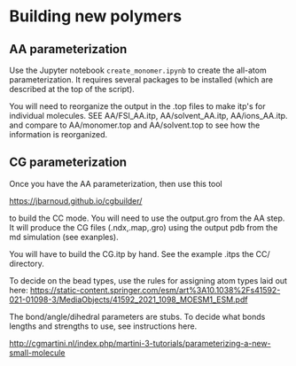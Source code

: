 Building new polymers
=====================

AA parameterization
-------------------
Use the Jupyter notebook `create_monomer.ipynb` to create the all-atom
parameterization.  It requires several packages to be installed (which
are described at the top of the script).

You will need to reorganize the output in the .top files to make itp's
for individual molecules.  SEE AA/FSI_AA.itp, AA/solvent_AA.itp,
AA/ions_AA.itp. and compare to AA/monomer.top and AA/solvent.top to see how
the information is reorganized.

CG parameterization
-------------------
Once you have the AA parameterization, then use this tool 

https://jbarnoud.github.io/cgbuilder/

to build the CC mode. You will need to use the output.gro from the AA
step.  It will produce the CG files (.ndx,.map,.gro) using the output
pdb from the md simulation (see exanples).

You will have to build the CG.itp by hand.  See the example .itps the
CC/ directory.

To decide on the bead types, use the rules for assigning atom types
laid out here:
https://static-content.springer.com/esm/art%3A10.1038%2Fs41592-021-01098-3/MediaObjects/41592_2021_1098_MOESM1_ESM.pdf

The bond/angle/dihedral parameters are stubs. To decide what bonds
lengths and strengths to use, see instructions here.

http://cgmartini.nl/index.php/martini-3-tutorials/parameterizing-a-new-small-molecule

